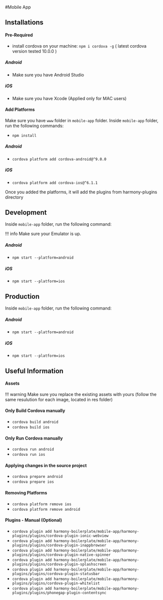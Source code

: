 #Mobile App

## Installations

#### Pre-Required

- install cordova on your machine: `npm i cordova -g` ( latest cordova version tested 10.0.0 )
##### Android
- Make sure you have Android Studio

##### iOS
- Make sure you have Xcode (Applied only for MAC users)


#### Add Platforms
Make sure you have `www` folder in `mobile-app` folder.
Inside `mobile-app` folder, run the following commands:

- `npm install`

##### Android
- `cordova platform add cordova-android@^9.0.0`

##### iOS
- `cordova platform add cordova-ios@^6.1.1`

Once you added the platforms, it will add the plugins from harmony-plugins directory

## Development

Inside `mobile-app` folder, run the following command:

!!! info
    Make sure your Emulator is up. <br />

##### Android
- `npm start --platform=android`

##### iOS
- `npm start --platform=ios`

## Production
Inside `mobile-app` folder, run the following command:

##### Android
- `npm start --platform=android`

##### iOS
- `npm start --platform=ios`

## Useful Information

#### Assets

!!! warning
    Make sure you replace the existing assets with yours (follow the same resulution for each image, located in res folder)

#### Only Build Cordova manually

- `cordova build android`
- `cordova build ios`

#### Only Run Cordova manually

- `cordova run android`
- `cordova run ios`

#### Applying changes in the source project

- `cordova prepare android`
- `cordova prepare ios`

#### Removing Platforms
- `cordova platform remove ios`
- `cordova platform remove android`

#### Plugins - Manual (Optional)

- `cordova plugin add harmony-boilerplate/mobile-app/harmony-plugins/plugins/cordova-plugin-ionic-webview`
- `cordova plugin add harmony-boilerplate/mobile-app/harmony-plugins/plugins/cordova-plugin-inappbrowser`
- `cordova plugin add harmony-boilerplate/mobile-app/harmony-plugins/plugins/cordova-plugin-native-spinner`
- `cordova plugin add harmony-boilerplate/mobile-app/harmony-plugins/plugins/cordova-plugin-splashscreen`
- `cordova plugin add harmony-boilerplate/mobile-app/harmony-plugins/plugins/cordova-plugin-statusbar`
- `cordova plugin add harmony-boilerplate/mobile-app/harmony-plugins/plugins/cordova-plugin-whitelist`
- `cordova plugin add harmony-boilerplate/mobile-app/harmony-plugins/plugins/phonegap-plugin-contentsync`
